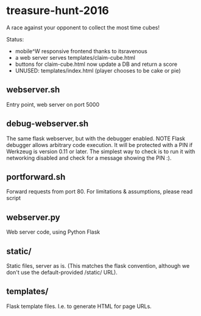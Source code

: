 # treasure-hunt-2016
A race against your opponent to collect the most time cubes!

Status:
 * mobile^W responsive frontend thanks to itsravenous
 * a web server serves templates/claim-cube.html
 * buttons for claim-cube.html now update a DB and return a score
 * UNUSED: templates/index.html (player chooses to be cake or pie)

## webserver.sh
Entry point, web server on port 5000

## debug-webserver.sh
The same flask webserver, but with the debugger enabled.
NOTE Flask debugger allows arbitrary code execution.
It will be protected with a PIN if Werkzeug is version 0.11 or later.
The simplest way to check is to run it with networking disabled
and check for a message showing the PIN :).

## portforward.sh
Forward requests from port 80.
For limitations & assumptions, please read script

## webserver.py
Web server code, using Python Flask

## static/
Static files, server as is.
(This matches the flask convention, although we don't use the default-provided /static/ URL).

## templates/
Flask template files.  I.e. to generate HTML for page URLs.
